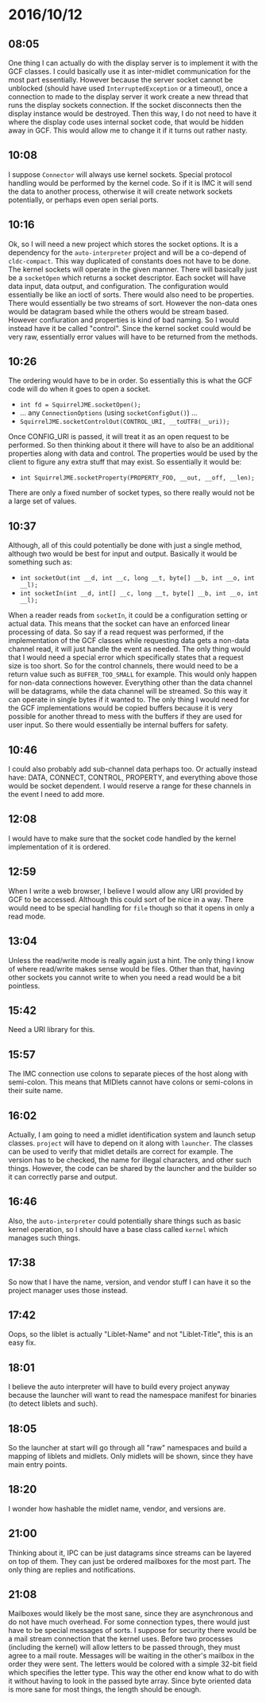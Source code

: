 # 2016/10/12

## 08:05

One thing I can actually do with the display server is to implement it with
the GCF classes. I could basically use it as inter-midlet communication for
the most part essentially. However because the server socket cannot be
unblocked (should have used `InterruptedException` or a timeout), once a
connection to made to the display server it work create a new thread that
runs the display sockets connection. If the socket disconnects then the
display instance would be destroyed. Then this way, I do not need to have it
where the display code uses internal socket code, that would be hidden
away in GCF. This would allow me to change it if it turns out rather nasty.

## 10:08

I suppose `Connector` will always use kernel sockets. Special protocol
handling would be performed by the kernel code. So if it is IMC it will
send the data to another process, otherwise it will create network
sockets potentially, or perhaps even open serial ports.

## 10:16

Ok, so I will need a new project which stores the socket options. It is
a dependency for the `auto-interpreter` project and will be a co-depend
of `cldc-compact`. This way duplicated of constants does not have to be
done. The kernel sockets will operate in the given manner. There will
basically just be a `socketOpen` which returns a socket descriptor.
Each socket will have data input, data output, and configuration. The
configuration would essentially be like an ioctl of sorts. There would
also need to be properties. There would essentially be two streams of
sort. However the non-data ones would be datagram based while the others
would be stream based. However confiuration and properties is kind of
bad naming. So I would instead have it be called "control". Since the
kernel socket could would be very raw, essentially error values will
have to be returned from the methods.

## 10:26

The ordering would have to be in order. So essentially this is what the GCF
code will do when it goes to open a socket.

 * `int fd = SquirrelJME.socketOpen();`
 * ... any `ConnectionOptions` (using `socketConfigOut()`) ...
 * `SquirrelJME.socketControlOut(CONTROL_URI, __toUTF8(__uri));`

Once CONFIG_URI is passed, it will treat it as an open request to be
performed. So then thinking about it there will have to also be an
additional properties along with data and control. The properties would
be used by the client to figure any extra stuff that may exist. So
essentially it would be:

 * `int SquirrelJME.socketProperty(PROPERTY_FOO, __out, __off, __len);`

There are only a fixed number of socket types, so there really would not
be a large set of values.

## 10:37

Although, all of this could potentially be done with just a single method,
although two would be best for input and output. Basically it would be
something such as:

 * `int socketOut(int __d, int __c, long __t, byte[] __b, int __o, int __l);`
 * `int socketIn(int __d, int[] __c, long __t, byte[] __b, int __o, int __l);`

When a reader reads from `socketIn`, it could be a configuration setting
or actual data. This means that the socket can have an enforced linear
processing of data. So say if a read request was performed, if the
implementation of the GCF classes while requesting data gets a non-data
channel read, it will just handle the event as needed. The only thing
would that I would need a special error which specifically states that a
request size is too short. So for the control channels, there would need
to be a return value such as `BUFFER_TOO_SMALL` for example. This would
only happen for non-data connections however. Everything other than
the data channel will be datagrams, while the data channel will be
streamed. So this way it can operate in single bytes if it wanted to.
The only thing I would need for the GCF implementations would be copied
buffers because it is very possible for another thread to mess with the
buffers if they are used for user input. So there would essentially be
internal buffers for safety.

## 10:46

I could also probably add sub-channel data perhaps too. Or actually
instead have: DATA, CONNECT, CONTROL, PROPERTY, and everything above those
would be socket dependent. I would reserve a range for these channels in
the event I need to add more.

## 12:08

I would have to make sure that the socket code handled by the kernel
implementation of it is ordered.

## 12:59

When I write a web browser, I believe I would allow any URI provided by
GCF to be accessed. Although this could sort of be nice in a way. There
would need to be special handling for `file` though so that it opens in
only a read mode.

## 13:04

Unless the read/write mode is really again just a hint. The only thing I know
of where read/write makes sense would be files. Other than that, having
other sockets you cannot write to when you need a read would be a bit
pointless.

## 15:42

Need a URI library for this.

## 15:57

The IMC connection use colons to separate pieces of the host along with
semi-colon. This means that MIDlets cannot have colons or semi-colons in
their suite name.

## 16:02

Actually, I am going to need a midlet identification system and launch setup
classes. `project` will have to depend on it along with `launcher`. The
classes can be used to verify that midlet details are correct for example.
The version has to be checked, the name for illegal characters, and other
such things. However, the code can be shared by the launcher and the builder
so it can correctly parse and output.

## 16:46

Also, the `auto-interpreter` could potentially share things such as basic
kernel operation, so I should have a base class called `kernel` which manages
such things.

## 17:38

So now that I have the name, version, and vendor stuff I can have it so the
project manager uses those instead.

## 17:42

Oops, so the liblet is actually "Liblet-Name" and not "Liblet-Title", this is
an easy fix.

## 18:01

I believe the auto interpreter will have to build every project anyway because
the launcher will want to read the namespace manifest for binaries (to detect
liblets and such).

## 18:05

So the launcher at start will go through all "raw" namespaces and build a
mapping of liblets and midlets. Only midlets will be shown, since they have
main entry points.

## 18:20

I wonder how hashable the midlet name, vendor, and versions are.

## 21:00

Thinking about it, IPC can be just datagrams since streams can be layered on
top of them. They can just be ordered mailboxes for the most part. The only
thing are replies and notifications.

## 21:08

Mailboxes would likely be the most sane, since they are asynchronous and do
not have much overhead. For some connection types, there would just have to
be special messages of sorts. I suppose for security there would be a mail
stream connection that the kernel uses. Before two processes (including the
kernel) will allow letters to be passed through, they must agree to a mail
route. Messages will be waiting in the other's mailbox in the order they
were sent. The letters would be colored with a simple 32-bit field which
specifies the letter type. This way the other end know what to do with it
without having to look in the passed byte array. Since byte oriented data is
more sane for most things, the length should be enough.
